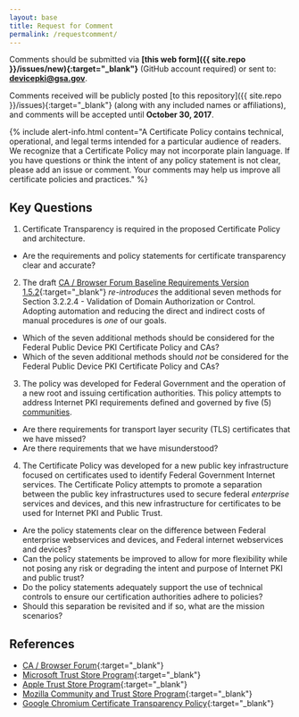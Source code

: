 ```yaml
---
layout: base
title: Request for Comment
permalink: /requestcomment/
---
```

Comments should be submitted via **[this web form]({{ site.repo }}/issues/new){:target="_blank"}** (GitHub account required) or sent to: **[devicepki@gsa.gov](mailto:devicepki@gsa.gov)**.

Comments received will be publicly posted [to this repository]({{ site.repo }}/issues){:target="_blank"} (along with any included names or affiliations), and comments will be accepted until **October 30, 2017**.

{% include alert-info.html content="A Certificate Policy contains technical, operational, and legal terms intended for a particular audience of readers.  We recognize that a Certificate Policy may not incorporate plain language.  If you have questions or think the intent of any policy statement is not clear, please add an issue or comment. Your comments may help us improve all certificate policies and practices." %}

## Key Questions

1. Certificate Transparency is required in the proposed Certificate Policy and architecture.  
  - Are the requirements and policy statements for certificate transparency clear and accurate?

2. The draft [CA / Browser Forum Baseline Requirements Version 1.5.2](https://cabforum.org/wp-content/uploads/CA-Browser-Forum-BR-1.5.2-redlined.pdf){:target="_blank"} _re-introduces_ the additional seven methods for Section 3.2.2.4 - Validation of Domain Authorization or Control. Adopting automation and reducing the direct and indirect costs of manual procedures is _one_ of our goals.
  - Which of the seven additional methods should be considered for the Federal Public Device PKI Certificate Policy and CAs?
  - Which of the seven additional methods should _not_ be considered for the Federal Public Device PKI Certificate Policy and CAs?

3.  The policy was developed for Federal Government and the operation of a new root and issuing certification authorities. This policy attempts to address Internet PKI requirements defined and governed by five (5) [communities](#references).
  - Are there requirements for transport layer security (TLS) certificates that we have missed?
  - Are there requirements that we have misunderstood?

4. The Certificate Policy was developed for a new public key infrastructure focused on certificates used to identify Federal Government Internet services.  The Certificate Policy attempts to promote a separation between the public key infrastructures used to secure federal _enterprise_ services and devices, and this new infrastructure for certificates to be used for Internet PKI and Public Trust.
  - Are the policy statements clear on the difference between Federal enterprise webservices and devices, and Federal internet webservices and devices?
  - Can the policy statements be improved to allow for more flexibility while not posing any risk or degrading the intent and purpose of Internet PKI and public trust?  
  - Do the policy statements adequately support the use of technical controls to ensure our certification authorities adhere to policies?
  - Should this separation be revisited and if so, what are the mission scenarios?

## References
- [CA / Browser Forum](https://cabforum.org/){:target="_blank"}
- [Microsoft Trust Store Program](https://technet.microsoft.com/en-us/library/cc751157.aspx){:target="_blank"}
- [Apple Trust Store Program](https://www.apple.com/certificateauthority/ca_program.html){:target="_blank"}
- [Mozilla Community and Trust Store Program](https://www.mozilla.org/en-US/about/governance/policies/security-group/certs/){:target="_blank"}
- [Google Chromium Certificate Transparency Policy](https://www.chromium.org/Home/chromium-security/certificate-transparency){:target="_blank"}
